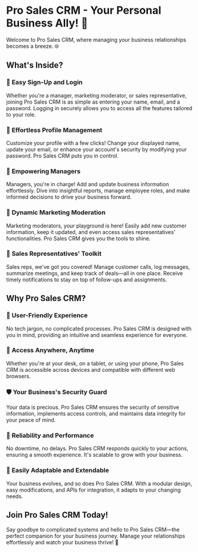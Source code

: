# Pro Sales CRM - Your Personal Business Ally! 🚀

Welcome to Pro Sales CRM, where managing your business relationships becomes a breeze. 🌐

## What's Inside?

### 🌟 **Easy Sign-Up and Login**
Whether you're a manager, marketing moderator, or sales representative, joining Pro Sales CRM is as simple as entering your name, email, and a password. Logging in securely allows you to access all the features tailored to your role.

### 🔄 **Effortless Profile Management**
Customize your profile with a few clicks! Change your displayed name, update your email, or enhance your account's security by modifying your password. Pro Sales CRM puts you in control.

### 🏢 **Empowering Managers**
Managers, you're in charge! Add and update business information effortlessly. Dive into insightful reports, manage employee roles, and make informed decisions to drive your business forward.

### 📢 **Dynamic Marketing Moderation**
Marketing moderators, your playground is here! Easily add new customer information, keep it updated, and even access sales representatives' functionalities. Pro Sales CRM gives you the tools to shine.

### 💼 **Sales Representatives' Toolkit**
Sales reps, we've got you covered! Manage customer calls, log messages, summarize meetings, and keep track of deals—all in one place. Receive timely notifications to stay on top of follow-ups and assignments.

## Why Pro Sales CRM?

### 🚀 **User-Friendly Experience**
No tech jargon, no complicated processes. Pro Sales CRM is designed with you in mind, providing an intuitive and seamless experience for everyone.

### 📱 **Access Anywhere, Anytime**
Whether you're at your desk, on a tablet, or using your phone, Pro Sales CRM is accessible across devices and compatible with different web browsers.

### 🛡️ **Your Business's Security Guard**
Your data is precious. Pro Sales CRM ensures the security of sensitive information, implements access controls, and maintains data integrity for your peace of mind.

### 🚦 **Reliability and Performance**
No downtime, no delays. Pro Sales CRM responds quickly to your actions, ensuring a smooth experience. It's scalable to grow with your business.

### 🔄 **Easily Adaptable and Extendable**
Your business evolves, and so does Pro Sales CRM. With a modular design, easy modifications, and APIs for integration, it adapts to your changing needs.

## Join Pro Sales CRM Today!

Say goodbye to complicated systems and hello to Pro Sales CRM—the perfect companion for your business journey. Manage your relationships effortlessly and watch your business thrive! 🌟
